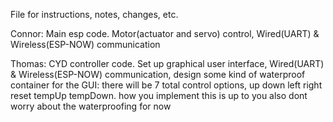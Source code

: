 File for instructions, notes, changes, etc.

Connor: Main esp code.
Motor(actuator and servo) control, Wired(UART) & Wireless(ESP-NOW) communication

Thomas: CYD controller code. 
Set up graphical user interface, Wired(UART) & Wireless(ESP-NOW) communication, design some kind of waterproof container
for the GUI: there will be 7 total control options, up down left right reset tempUp tempDown. how you implement this is up to you
also dont worry about the waterproofing for now
